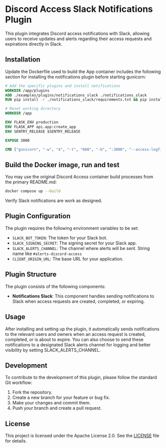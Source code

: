 # Discord Access Slack Notifications Plugin

This plugin integrates Discord access notifications with Slack, allowing users to receive updates and alerts regarding their access requests and expirations directly in Slack.

## Installation

Update the Dockerfile used to build the App container includes the following section for installing the notifications plugin before starting gunicorn:
```dockerfile
# Add the specific plugins and install notifications
WORKDIR /app/plugins
ADD ./examples/plugins/notifications_slack ./notifications_slack
RUN pip install -r ./notifications_slack/requirements.txt && pip install ./notifications_slack

# Reset working directory
WORKDIR /app

ENV FLASK_ENV production
ENV FLASK_APP api.app:create_app
ENV SENTRY_RELEASE $SENTRY_RELEASE

EXPOSE 3000

CMD ["gunicorn", "-w", "4", "-t", "600", "-b", ":3000", "--access-logfile", "-", "api.wsgi:app"]
```

## Build the Docker image, run and test

You may use the original Discord Access container build processes from the primary README.md:
```bash
docker compose up --build
```

Verify Slack notifications are work as designed.

## Plugin Configuration

The plugin requires the following environment variables to be set:

- `SLACK_BOT_TOKEN`: The token for your Slack bot.
- `SLACK_SIGNING_SECRET`: The signing secret for your Slack app.
- `SLACK_ALERTS_CHANNEL`: The channel where alerts will be sent. String name like `#alerts-discord-access`
- `CLIENT_ORIGIN_URL`: The base URL for your application.

## Plugin Structure

The plugin consists of the following components:

- **Notifications Slack**: This component handles sending notifications to Slack when access requests are created, completed, or expiring.

## Usage

After installing and setting up the plugin, it automatically sends notifications to the relevant users and owners when an access request is created, completed, or is about to expire. You can also choose to send these notifications to a designated Slack alerts channel for logging and better visibility by setting SLACK_ALERTS_CHANNEL.

## Development

To contribute to the development of this plugin, please follow the standard Git workflow:

1. Fork the repository.
2. Create a new branch for your feature or bug fix.
3. Make your changes and commit them.
4. Push your branch and create a pull request.

## License

This project is licensed under the Apache License 2.0. See the [LICENSE](LICENSE) file for details.
